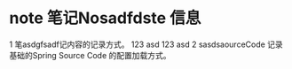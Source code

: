 # note 笔记Nosadfdste 信息
1 笔asdgfsadf记内容的记录方式。
123
asd
123
asd
2 sasdsaourceCode 记录基础的Spring Source Code 的配置加载方式。